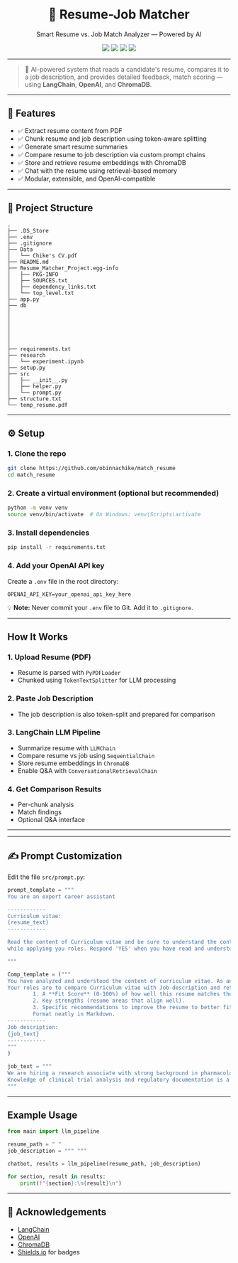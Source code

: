 
<h1 align="center">🧠 Resume-Job Matcher</h1>
<p align="center">Smart Resume vs. Job Match Analyzer — Powered by AI</p>

<p align="center">
  <img src="https://img.shields.io/badge/Python-3.11-blue?logo=python">
  <img src="https://img.shields.io/badge/LangChain-Enabled-green?logo=chainlink">
  <img src="https://img.shields.io/badge/OpenAI-GPT--3.5--Turbo-black?logo=openai">
  <img src="https://img.shields.io/badge/License-MIT-yellow.svg">
</p>

---

> 💼 AI-powered system that reads a candidate's resume, compares it to a job description, and provides detailed feedback, match scoring — using **LangChain**, **OpenAI**, and **ChromaDB**.

---

## 🚀 Features

- ✅ Extract resume content from PDF
- ✅ Chunk resume and job description using token-aware splitting
- ✅ Generate smart resume summaries
- ✅ Compare resume to job description via custom prompt chains
- ✅ Store and retrieve resume embeddings with ChromaDB
- ✅ Chat with the resume using retrieval-based memory
- ✅ Modular, extensible, and OpenAI-compatible

---

## 📁 Project Structure

```text
.
├── .DS_Store
├── .env
├── .gitignore
├── Data
│   └── Chike's CV.pdf
├── README.md
├── Resume_Matcher_Project.egg-info
│   ├── PKG-INFO
│   ├── SOURCES.txt
│   ├── dependency_links.txt
│   └── top_level.txt
├── app.py
├── db
│   
│      
│     
│    
│     
│   
├── requirements.txt
├── research
│   └── experiment.ipynb
├── setup.py
├── src
│   ├── __init__.py
│   ├── helper.py
│   └── prompt.py
├── structure.txt
└── temp_resume.pdf
```

---

## ⚙️ Setup

### 1. Clone the repo

```bash
git clone https://github.com/obinnachike/match_resume
cd match_resume
```

### 2. Create a virtual environment (optional but recommended)

```bash
python -m venv venv
source venv/bin/activate  # On Windows: venv\Scripts\activate
```

### 3. Install dependencies

```bash
pip install -r requirements.txt
```

### 4. Add your OpenAI API key

Create a `.env` file in the root directory:

```env
OPENAI_API_KEY=your_openai_api_key_here
```

💡 **Note:** Never commit your `.env` file to Git. Add it to `.gitignore`.

---

## How It Works

###  1. Upload Resume (PDF)
- Resume is parsed with `PyPDFLoader`
- Chunked using `TokenTextSplitter` for LLM processing

###  2. Paste Job Description
- The job description is also token-split and prepared for comparison

###  3. LangChain LLM Pipeline
- Summarize resume with `LLMChain`
- Compare resume vs job using `SequentialChain`
- Store resume embeddings in `ChromaDB`
- Enable Q&A with `ConversationalRetrievalChain`

###  4. Get Comparison Results
- Per-chunk analysis
- Match findings
- Optional Q&A interface

---


---

## ✍️ Prompt Customization

Edit the file `src/prompt.py`:

```python
prompt_template = """
You are an expert career assistant

------------
Curriculum vitae:
{resume_text}
------------

Read the content of Curriculum vitae and be sure to understand the content, 
while applying you roles. Respond 'YES' when you have read and understood the Curriculum vitae

"""

Comp_template = ("""
You have analyzed and understood the content of curriculum vitae. As an expert career assistant
Your roles are to compare Curriculum vitae with Job description and return the following:
        1. A **Fit Score** (0-100%) of how well this resume matches the job.
        2. Key strengths (resume areas that align well).
        3. Specific recommendations to improve the resume to better fit the job.
        Format neatly in Markdown. 
------------
Job description:
{job_text}
------------
"""
)

job_text = """
We are hiring a research associate with strong background in pharmacology and data interpretation.
Knowledge of clinical trial analysis and regulatory documentation is a plus.
"""
```

---

## Example Usage

```python
from main import llm_pipeline

resume_path = " "
job_description = """ """

chatbot, results = llm_pipeline(resume_path, job_description)

for section, result in results:
    print(f"{section}:\n{result}\n")
```

---


## 🙌 Acknowledgements

- [LangChain](https://www.langchain.com/)
- [OpenAI](https://platform.openai.com/)
- [ChromaDB](https://www.trychroma.com/)
- [Shields.io](https://shields.io) for badges
